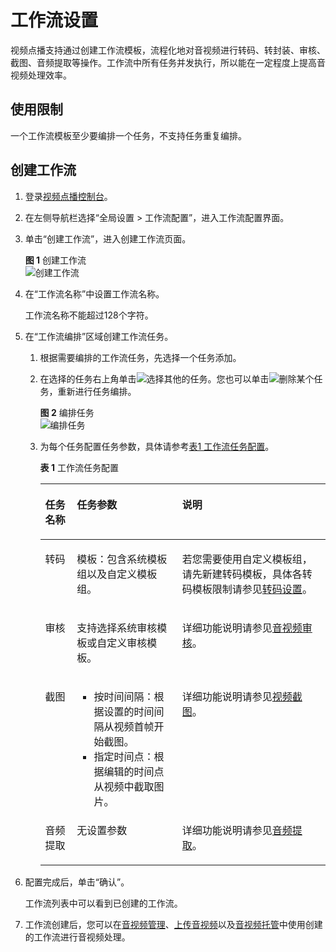 # 工作流设置<a name="vod010041"></a>

视频点播支持通过创建工作流模板，流程化地对音视频进行转码、转封装、审核、截图、音频提取等操作。工作流中所有任务并发执行，所以能在一定程度上提高音视频处理效率。

## 使用限制<a name="section45337517325"></a>

一个工作流模板至少要编排一个任务，不支持任务重复编排。

## 创建工作流<a name="section82588141013"></a>

1.  登录[视频点播控制台](https://console.huaweicloud.com/vod)。
2.  在左侧导航栏选择“全局设置 \> 工作流配置”，进入工作流配置界面。
3.  单击“创建工作流”，进入创建工作流页面。

    **图 1**  创建工作流<a name="fig18567192574217"></a>  
    ![](figures/创建工作流.png "创建工作流")

4.  在“工作流名称”中设置工作流名称。

    工作流名称不能超过128个字符。

5.  在“工作流编排”区域创建工作流任务。
    1.  根据需要编排的工作流任务，先选择一个任务添加。
    2.  在选择的任务右上角单击![](figures/增加.png)选择其他的任务。您也可以单击![](figures/删除.png)删除某个任务，重新进行任务编排。

        **图 2**  编排任务<a name="fig77031032114213"></a>  
        ![](figures/编排任务.png "编排任务")

    3.  为每个任务配置任务参数，具体请参考[表1 工作流任务配置](#table14471612181214)。

        **表 1**  工作流任务配置

        <a name="table14471612181214"></a>
        <table><thead align="left"><tr id="row1846811217126"><th class="cellrowborder" valign="top" width="11.110000000000001%" id="mcps1.2.4.1.1"><p id="p446812123122"><a name="p446812123122"></a><a name="p446812123122"></a>任务名称</p>
        </th>
        <th class="cellrowborder" valign="top" width="36.93%" id="mcps1.2.4.1.2"><p id="p4468812191216"><a name="p4468812191216"></a><a name="p4468812191216"></a>任务参数</p>
        </th>
        <th class="cellrowborder" valign="top" width="51.959999999999994%" id="mcps1.2.4.1.3"><p id="p946841219121"><a name="p946841219121"></a><a name="p946841219121"></a>说明</p>
        </th>
        </tr>
        </thead>
        <tbody><tr id="row046821291216"><td class="cellrowborder" valign="top" width="11.110000000000001%" headers="mcps1.2.4.1.1 "><p id="p134688126125"><a name="p134688126125"></a><a name="p134688126125"></a>转码</p>
        </td>
        <td class="cellrowborder" valign="top" width="36.93%" headers="mcps1.2.4.1.2 "><p id="p11468171281210"><a name="p11468171281210"></a><a name="p11468171281210"></a>模板：包含系统模板组以及自定义模板组。</p>
        </td>
        <td class="cellrowborder" valign="top" width="51.959999999999994%" headers="mcps1.2.4.1.3 "><p id="p245114295390"><a name="p245114295390"></a><a name="p245114295390"></a>若您需要使用自定义模板组，请先新建转码模板，具体各转码模板限制请参见<a href="转码设置.md">转码设置</a>。</p>
        </td>
        </tr>
        <tr id="row84691812101218"><td class="cellrowborder" valign="top" width="11.110000000000001%" headers="mcps1.2.4.1.1 "><p id="p18469181231217"><a name="p18469181231217"></a><a name="p18469181231217"></a>审核</p>
        </td>
        <td class="cellrowborder" valign="top" width="36.93%" headers="mcps1.2.4.1.2 "><p id="p375611542002"><a name="p375611542002"></a><a name="p375611542002"></a>支持选择系统审核模板或自定义审核模板。</p>
        </td>
        <td class="cellrowborder" valign="top" width="51.959999999999994%" headers="mcps1.2.4.1.3 "><p id="p174695121129"><a name="p174695121129"></a><a name="p174695121129"></a>详细功能说明请参见<a href="音视频审核.md">音视频审核</a>。</p>
        </td>
        </tr>
        <tr id="row104691112141217"><td class="cellrowborder" valign="top" width="11.110000000000001%" headers="mcps1.2.4.1.1 "><p id="p1046917128127"><a name="p1046917128127"></a><a name="p1046917128127"></a>截图</p>
        </td>
        <td class="cellrowborder" valign="top" width="36.93%" headers="mcps1.2.4.1.2 "><a name="ul446941218122"></a><a name="ul446941218122"></a><ul id="ul446941218122"><li>按时间间隔：根据设置的时间间隔从视频首帧开始截图。</li><li>指定时间点：根据编辑的时间点从视频中截取图片。</li></ul>
        </td>
        <td class="cellrowborder" valign="top" width="51.959999999999994%" headers="mcps1.2.4.1.3 "><p id="p446916124124"><a name="p446916124124"></a><a name="p446916124124"></a>详细功能说明请参见<a href="视频截图.md">视频截图</a>。</p>
        </td>
        </tr>
        <tr id="row1247171271219"><td class="cellrowborder" valign="top" width="11.110000000000001%" headers="mcps1.2.4.1.1 "><p id="p1846911125120"><a name="p1846911125120"></a><a name="p1846911125120"></a>音频提取</p>
        </td>
        <td class="cellrowborder" valign="top" width="36.93%" headers="mcps1.2.4.1.2 "><p id="p646961221214"><a name="p646961221214"></a><a name="p646961221214"></a>无设置参数</p>
        </td>
        <td class="cellrowborder" valign="top" width="51.959999999999994%" headers="mcps1.2.4.1.3 "><p id="p11471101214128"><a name="p11471101214128"></a><a name="p11471101214128"></a>详细功能说明请参见<a href="音视频管理.md#section9295184185414">音频提取</a>。</p>
        </td>
        </tr>
        </tbody>
        </table>


6.  配置完成后，单击“确认”。

    工作流列表中可以看到已创建的工作流。

7.  工作流创建后，您可以在[音视频管理](音视频管理.md)、[上传音视频](控制台上传.md)以及[音视频托管](概述.md)中使用创建的工作流进行音视频处理。

